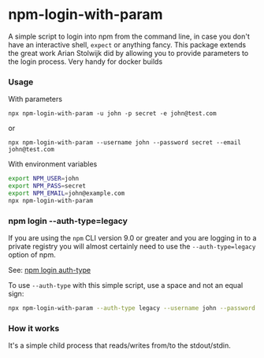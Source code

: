 # npm-login-with-param

A simple script to login into npm from the command line, in case you don't have
an interactive shell, `expect` or anything fancy. This package extends the great work Arian Stolwijk did by allowing you to provide parameters to the login process. Very handy for docker builds

### Usage

With parameters

```
npx npm-login-with-param -u john -p secret -e john@test.com
```

or

```
npx npm-login-with-param --username john --password secret --email john@test.com
```

With environment variables

```bash
export NPM_USER=john
export NPM_PASS=secret
export NPM_EMAIL=john@example.com
npx npm-login-with-param
```

### npm login --auth-type=legacy

If you are using the `npm` CLI version 9.0 or greater and you are logging in to a private registry
you will almost certainly need to use the `--auth-type=legacy` option of npm.

See: [npm login auth-type](https://docs.npmjs.com/cli/v9/commands/npm-login#auth-type)

To use `--auth-type` with this simple script, use a space and not an equal sign:

``` bash
npx npm-login-with-param --auth-type legacy --username john --password secret --email john@test.com
```

### How it works

It's a simple child process that reads/writes from/to the stdout/stdin.

